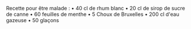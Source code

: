 Recette pour être malade : 
• 40 cl de rhum blanc
• 20 cl de sirop de sucre de canne
• 60 feuilles de menthe
• 5 Choux de Bruxelles
• 200 cl d'eau gazeuse
• 50 glaçons
